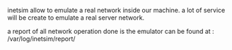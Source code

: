 inetsim allow to emulate a real network inside our machine. 
a lot of service will be create to emulate a real server network.


a report of all network operation done is the emulator can be found at :
/var/log/inetsim/report/ 
